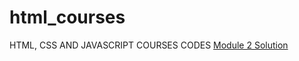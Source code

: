 # html_courses
HTML, CSS AND JAVASCRIPT COURSES CODES
[Module 2 Solution](https://shashiprajapati.github.io/html_courses/templates/login.html) <br>
